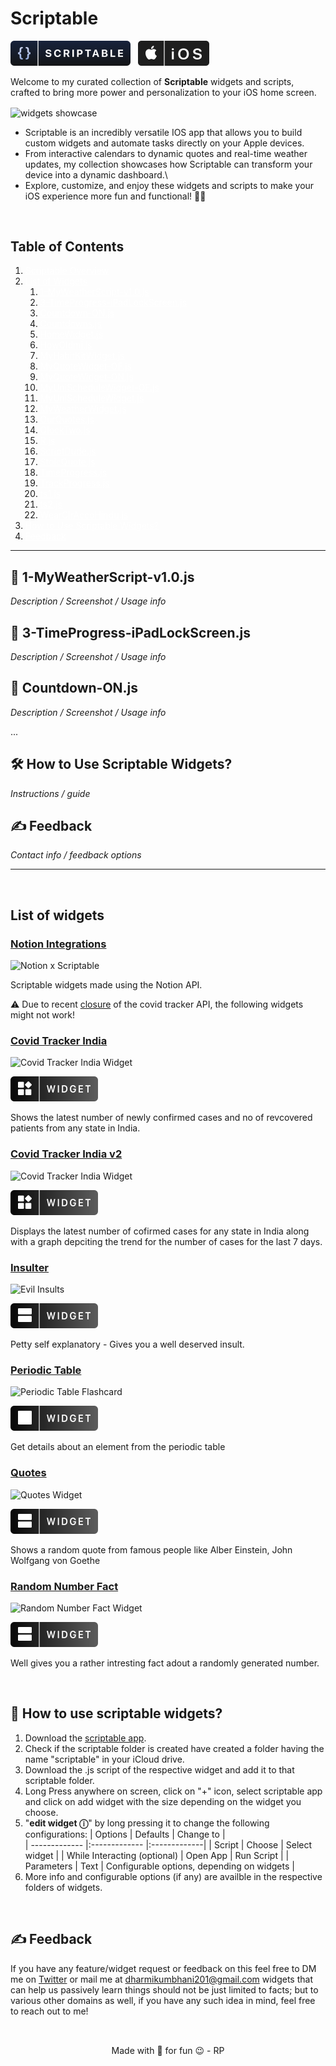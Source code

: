 # Scriptable
![Scriptable App](./src/badges/scriptableBadge.svg) &nbsp; ![iOS](./src/badges/iOS-badge.svg)

Welcome to my curated collection of **Scriptable** widgets and scripts, crafted to bring more power and personalization to your iOS home screen.

<img alt="widgets showcase" align="center" src=".src/widgets showcase.png" />


- Scriptable is an incredibly versatile IOS app that allows you to build custom widgets and automate tasks directly on your Apple devices.
- From interactive calendars to dynamic quotes and real-time weather updates, my collection showcases how Scriptable can transform your device into a dynamic dashboard.\
- Explore, customize, and enjoy these widgets and scripts to make your iOS experience more fun and functional! 🚀✨

<br/>

## Table of Contents
<ol>
  <li><a style="color: white;" href="#scriptable">Scriptable Overview</a></li>
  <li><a style="color: white;"href="#list-of-widgets">List of Widgets</a>
    <ol>
      <li><a style="color: white;"href="#1-myweatherscript-v10js">1-MyWeatherScript-v1.0.js</a></li>
      <li><a style="color: white;"href="#3-timeprogress-ipadlockscreenjs">3-TimeProgress-iPadLockScreen.js</a></li>
      <li><a style="color: white;"href="#countdown-onjs">Countdown-ON.js</a></li>
      <li><a style="color: white;"href="#countdownsjs">Countdowns.js</a></li>
      <li><a style="color: white;"href="#homewidgetjs">HomeWidget.js</a></li>
      <li><a style="color: white;"href="#howoldmijs">HowOldmi.js</a></li>
      <li><a style="color: white;"href="#myhabitkitwidgetjs">MyHabitKitWidget.js</a></li>
      <li><a style="color: white;"href="#myquotewidget-ofjs">MyQuoteWidget-OF.js</a></li>
      <li><a style="color: white;"href="#myquotewidget-onjs">MyQuoteWidget-ON.js</a></li>
      <li><a style="color: white;"href="#myunischedulewidget-ofjs">MyUniScheduleWidget-OF.js</a></li>
      <li><a style="color: white;"href="#myunischedulewidgetjs">MyUniScheduleWidget.js</a></li>
      <li><a style="color: white;"href="#myweatherwidgetjs">MyWeatherWidget.js</a></li>
      <li><a style="color: white;"href="#ourquotesjs">OurQuotes.js</a></li>
      <li><a style="color: white;"href="#qclocktwojs">QlockTwo.js</a></li>
      <li><a style="color: white;"href="#rjs">R.js</a></li>
      <li><a style="color: white;"href="#scriptdudejs">ScriptDude.js</a></li>
      <li><a style="color: white;"href="#stoicquotejs">StoicQuote.js</a></li>
      <li><a style="color: white;"href="#timeprogressjs">TimeProgress.js</a></li>
      <li><a style="color: white;"href="#trackprogressjs">TrackProgress.js</a></li>
      <li><a style="color: white;"href="#ts1js">ts1.js</a></li>
      <li><a style="color: white;"href="#ts2js">ts2.js</a></li>
      <li><a style="color: white;"href="#wearclraccohindujs">WearClrAccoHindu.js</a></li>
    </ol>
  </li>
  <li><a style="color: white;"href="#how-to-use-scriptable-widgets">How to Use Scriptable Widgets?</a></li>
  <li><a style="color: white;"href="#feedback">Feedback</a></li>
</ol>

---

<!-- Example section anchors for each script -->
## 📜 1-MyWeatherScript-v1.0.js <a name="1-myweatherscript-v10js"></a>
_Description / Screenshot / Usage info_

## 📜 3-TimeProgress-iPadLockScreen.js <a name="3-timeprogress-ipadlockscreenjs"></a>
_Description / Screenshot / Usage info_

## 📜 Countdown-ON.js <a name="countdown-onjs"></a>
_Description / Screenshot / Usage info_

...

## 🛠️ How to Use Scriptable Widgets? <a name="how-to-use-scriptable-widgets"></a>
_Instructions / guide_

## ✍️ Feedback <a name="feedback"></a>
_Contact info / feedback options_

---

<!-- - [Scriptable scripts](#scriptable-scripts)
  - [Table of Contents](#table-of-contents)
  - [❏ List of widgets](#-list-of-widgets)
    - [Notion Integrations](#notion-integrations)
    - [Covid Tracker India](#covid-tracker-india)
    - [Covid Tracker India v2](#covid-tracker-india-v2)
    - [Insulter](#insulter)
    - [Periodic Table](#periodic-table)
    - [Quotes](#quotes)
    - [Random Number Fact](#random-number-fact)
  - [📖 How to use scriptable widgets?](#-how-to-use-scriptable-widgets)
  - [✍️ Feedback](#️-feedback)
 -->
<br/>

## List of widgets
### [Notion Integrations](https://github.com/dharmikumbhani/scriptable/tree/main/Notion%20Integrations)
![Notion x Scriptable](images/notionIntegrations/NotionxScriptable.png) 


<!-- ![iOS widget](./src/badges/large-widget-badge.svg) -->
Scriptable widgets made using the Notion API.

⚠️ Due to recent [closure](https://blog.covid19india.org/2021/08/07/end/) of the covid tracker API, the following widgets might not work!
### [Covid Tracker India](https://github.com/dharmikumbhani/scriptable/tree/main/Covid%20Tracker%20-%20India)
![Covid Tracker India Widget](./src/covidTrackerIndia/Covid-tracker-display-image.png) 


![iOS widget](./src/badges/small-widget-badge.svg)

Shows the latest number of newly confirmed cases and no of revcovered patients from any state in India.

### [Covid Tracker India v2](https://github.com/dharmikumbhani/scriptable/tree/main/Covid%20Tracker%20v2%20-%20India)
![Covid Tracker India Widget](./src/covidTrackerIndiaV2/CovidTrackerIndia-V2-display.png)

![iOS widget](./src/badges/small-widget-badge.svg)

Displays the latest number of cofirmed cases for any state in India along with a graph depciting the trend for the number of cases for the last 7 days.

### [Insulter](https://github.com/dharmikumbhani/scriptable/tree/main/Insulter)
![Evil Insults](./src/insulter/InsulterDisplay.png)

![iOS widget](./src/badges/medium-widget-badge.svg)

Petty self explanatory - Gives you a well deserved insult.

### [Periodic Table](https://github.com/dharmikumbhani/scriptable/tree/main/Periodic%20Table)
![Periodic Table Flashcard](./src/periodicTable/PeriodicTableDisplay.png)

![iOS widget](./src/badges/large-widget-badge.svg)

Get details about an element from the periodic table

### [Quotes](https://github.com/dharmikumbhani/scriptable/tree/main/Quotes)
![Quotes Widget](./src/quotes/QuotesDisplay.png) 

![iOS widget](./src/badges/medium-widget-badge.svg)

Shows a random quote from famous people like Alber Einstein, John Wolfgang von Goethe 

### [Random Number Fact](https://github.com/dharmikumbhani/scriptable/tree/main/Random%20Number%20Fact)
![Random Number Fact Widget](./src/RandomNumberFact/RandomNumberFactDisplay.png) 

![iOS widget](./src/badges/medium-widget-badge.svg)

Well gives you a rather intresting fact adout a randomly generated number.

<br/>

## 📖 How to use scriptable widgets?
1. Download the [scriptable app](https://apps.apple.com/in/app/scriptable/id1405459188).
2. Check if the scriptable folder is created  have created a folder having the name "scriptable" in your iCloud drive.
3. Download the .js script of the respective widget and add it to that scriptable folder.
4. Long Press anywhere on screen, click on "+" icon, select scriptable app and click on add widget with the size depending on the widget you choose.
5. "**edit widget ⓘ**" by long pressing it to change the following configurations:
    | Options        | Defaults |  Change to |      
    | ------------- |:------------- |:-------------|
    | Script     | Choose | Select widget |
    | While Interacting (optional)  | Open App | Run Script |
    | Parameters | Text | Configurable options, depending on widgets  |
6. More info and configurable options (if any) are availble in the respective folders of widgets.

<br/>

## ✍️ Feedback
If you have any feature/widget request or feedback on this feel free to DM me on [Twitter](https://twitter.com/DharmiKumbhani) or mail me at <dharmikumbhani201@gmail.com>
widgets that can help us passively learn things should not be just limited to facts; but to various other domains as well, if you have any such idea in mind, feel free to reach out to me! 

##
<br/>
<div align="center">
  Made with 💙 for fun 😉 - RP
</div>